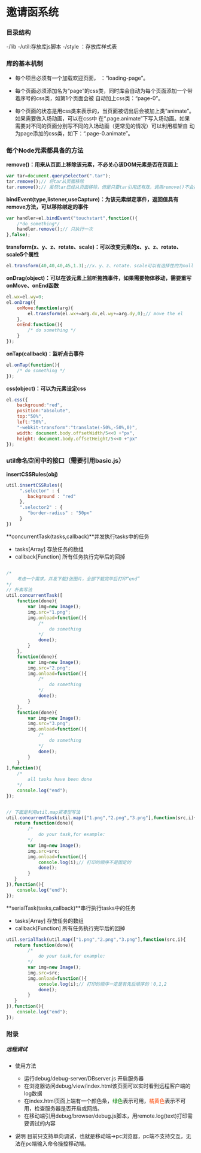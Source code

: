 # 邀请函系统

### 目录结构
-/lib
    -/util:存放库js脚本
    -/style ：存放库样式表
    
    
### 库的基本机制

* 每个项目必须有一个加载欢迎页面， ：“loading-page”。

* 每个页面必须添加名为“page”的css类，同时库会自动为每个页面添加一个带着序号的css类，如第1个页面会被
自动加上css类：“page-0”。

* 每个页面的状态是用css类来表示的，当页面被切出后会被加上类“animate”。如果需要做入场动画，可以在css中
在“.page.animate”下写入场动画。如果需要对不同的页面分别写不同的入场动画（更常见的情况）可以利用框架自
动为page添加的css类，如下：“.page-0.animate”。


### 每个Node元素都具备的方法

**remove()：用来从页面上移除该元素，不必关心该DOM元素是否在页面上**
```js
var tar=document.querySelector(".tar");
tar.remove();// 将tar从页面移除
tar.remove();// 虽然tar已经从页面移除，但是只要tar引用还有效，调用remove()不会报错，可以省去检查tar是否在页面中
```
**bindEvent(type,listener,useCapture)：为该元素绑定事件，返回值具有remove方法，可以移除绑定的事件**
```js
var handler=el.bindEvent("touchstart",function(){
    /*do something*/
    handler.remove();// 只执行一次
},false);
```
**transform(x、y、z、rotate、scale)：可以改变元素的x、y、z、rotate、scale5个属性**
```js
el.transform(40,40,40,45,1.3);//x、y、z、rotate、scale可以有选择性的为null
```
**onDrag(object)：可以在该元素上监听拖拽事件，如果需要物体移动，需要重写onMove、onEnd函数**
```js
el.wx=el.wy=0;
el.onDrag({
    onMove:function(arg){
        el.transform(el.wx+=arg.dx,el.wy+=arg.dy,0);// move the el
    },
    onEnd:function(){
        /* do something */
    }
});
```
**onTap(callback)：监听点击事件**
```js
el.onTap(function(){
    /* do something */
});
```
**css(object)：可以为元素设定css**
```js
el.css({
    background:"red",
    position:"absolute",
    top:"50%",
    left:"50%",
    "-webkit-transform":"translate(-50%,-50%,0)",
    width: document.body.offsetWidth/5<<0 +"px",
    height: document.body.offsetHeight/5<<0 +"px"
});
````


### util命名空间中的接口（需要引用basic.js）

**insertCSSRules(obj)**
```js
util.insertCSSRules({
     ".selector" : {
        background : "red"
     },
     ".selector2" : {
        "border-radius" : "50px"
     }
})
```

**concurrentTask(tasks,callback)**并发执行tasks中的任务
* tasks[Array<Function>] 存放任务的数组
* callback[Function] 所有任务执行完毕后的回掉
```js

/*
    考虑一个需求，并发下载3张图片，全部下载完毕后打印“end”
*/
// 朴素写法
util.concurrentTask([
    function(done){
        var img=new Image();
        img.src="1.png";
        img.onload=function(){
            /*
                do something
            */
            done();
        }
    },
    function(done){
        var img=new Image();
        img.src="2.png";
        img.onload=function(){
            /*
                do something
            */
            done();
        }
    },
    function(done){
        var img=new Image();
        img.src="3.png";
        img.onload=function(){
            /*
                do something
            */
            done();
        }
    }
],function(){
    /*
        all tasks have been done
    */
    console.log("end");
});


// 下面是利用util.map紧凑型写法
util.concurrentTask(util.map(["1.png","2.png","3.png"],function(src,i){
   return function(done){
        /*
            do your task,for example:
        */ 
        var img=new Image();
        img.src=src;
        img.onload=function(){
            console.log(i);// 打印的顺序不是固定的
            done();
        }
   }
}),function(){
    console.log("end");
});

```

**serialTask(tasks,callback)**串行执行tasks中的任务
* tasks[Array<Function>] 存放任务的数组
* callback[Function] 所有任务执行完毕后的回掉
```js
util.serialTask(util.map(["1.png","2.png","3.png"],function(src,i){
   return function(done){
        /*
            do your task,for example:
        */ 
        var img=new Image();
        img.src=src;
        img.onload=function(){
            console.log(i);// 打印的顺序一定是有先后顺序的：0,1,2
            done();
        }
   }
}),function(){
    console.log("end");
});
```

###  附录

##### 远程调试
* 使用方法
    * 运行debug/debug-server/DBserver.js 开启服务器
    * 在浏览器访问debug/view/index.html该页面可以实时看到远程客户端的log数据
    * 在index.html页面上端有一个颜色条，<font color="green">绿色</font>表示可用，<font color="orangered">橘黄色</font>表示不可用，检查服务器是否开启或网络。
    * 在移动端引用debug/browser/debug.js脚本，用remote.log(text)打印需要调试的内容

* 说明
目前只支持单向调试，也就是移动端->pc浏览器，pc端不支持交互，无法在pc端输入命令操控移动端。




    